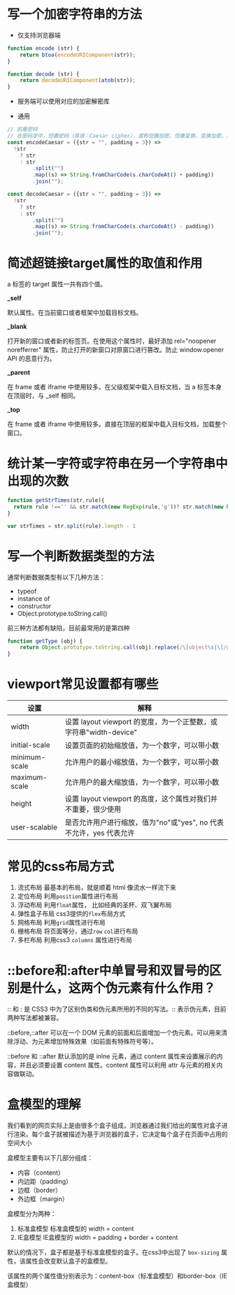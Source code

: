 # 写一个加密字符串的方法

* 仅支持浏览器端

```js
function encode (str) {
	return btoa(encodeURIComponent(str));
}

function decode (str) {
	return decodeURIComponent(atob(str));
}
```

* 服务端可以使用对应的加密解密库

* 通用

```js
// 凯撒密码
// 在密码学中，恺撒密码（英语：Caesar cipher），或称恺撒加密、恺撒变换、变换加密，是一种最简单且最广为人知的加密技术。它是一种替换加密的技术，明文中的所有字母都在字母表上向后（或向前）按照一个固定数目进行偏移后被替换成密文
const encodeCaesar = ({str = "", padding = 3}) =>
  !str
    ? str
    : str
        .split("")
        .map((s) => String.fromCharCode(s.charCodeAt() + padding))
        .join("");

const decodeCaesar = ({str = "", padding = 3}) =>
  !str
    ? str
    : str
        .split("")
        .map((s) => String.fromCharCode(s.charCodeAt() - padding))
        .join("");

```

# 简述超链接target属性的取值和作用 

a 标签的 target 属性一共有四个值。

**_self**

默认属性。在当前窗口或者框架中加载目标文档。

**_blank**

打开新的窗口或者新的标签页。在使用这个属性时，最好添加 rel="noopener norefferrer" 属性，防止打开的新窗口对原窗口进行篡改。防止 window.opener API 的恶意行为。

**_parent**

在 frame 或者 iframe 中使用较多。在父级框架中载入目标文档，当 a 标签本身在顶层时，与 _self 相同。

**_top**

在 frame 或者 iframe 中使用较多。直接在顶层的框架中载入目标文档，加载整个窗口。

# 统计某一字符或字符串在另一个字符串中出现的次数

```js
function getStrTimes(str,rule){
  return rule !=='' && str.match(new RegExp(rule,'g'))? str.match(new RegExp(rule,'g')).length : 0;
}

var strTimes = str.split(rule).length - 1
```

# 写一个判断数据类型的方法

通常判断数据类型有以下几种方法：

* typeof
* instance of
* constructor
* Object.prototype.toString.call()

前三种方法都有缺陷，目前最常用的是第四种

```js
function getType (obj) {
	return Object.prototype.toString.call(obj).replace(/\[object\s|\]/g,'');
}
```

# viewport常见设置都有哪些

| 设置 | 解释 |
| --- | --- |
| width |	设置 layout viewport 的宽度，为一个正整数，或字符串"width-device"
| initial-scale |	设置页面的初始缩放值，为一个数字，可以带小数
| minimum-scale |	允许用户的最小缩放值，为一个数字，可以带小数
| maximum-scale |	允许用户的最大缩放值，为一个数字，可以带小数
| height |	设置 layout viewport 的高度，这个属性对我们并不重要，很少使用
| user-scalable |	是否允许用户进行缩放，值为"no"或"yes", no 代表不允许，yes 代表允许

# 常见的css布局方式

1. 流式布局 最基本的布局，就是顺着 html 像流水一样流下来
2. 定位布局 利用`position`属性进行布局
3. 浮动布局 利用`float`属性， 比如经典的圣杯、双飞翼布局
4. 弹性盒子布局 css3提供的`flex`布局方式
5. 网格布局 利用`grid`属性进行布局
6. 栅格布局 将页面等分，通过`row` `col`进行布局
7. 多栏布局 利用css3 `columns` 属性进行布局

# ::before和:after中单冒号和双冒号的区别是什么，这两个伪元素有什么作用？

:: 和 : 是 CSS3 中为了区别伪类和伪元素所用的不同的写法。:: 表示伪元素，目前两种写法都被兼容。

::before,::after 可以在一个 DOM 元素的前面和后面增加一个伪元素。可以用来清除浮动、为元素增加特殊效果（如前面有特殊符号等）。

::before 和 ::after 默认添加的是 inlne 元素，通过 content 属性来设置展示的内容，并且必须要设置 content 属性。content 属性可以利用 attr 与元素的相关内容做联动。

# 盒模型的理解

我们看到的网页实际上是由很多个盒子组成，浏览器通过我们给出的属性对盒子进行渲染。每个盒子就被描述为基于浏览器的盒子，它决定每个盒子在页面中占用的空间大小

盒模型主要有以下几部分组成：

* 内容（content）
* 内边距（padding）
* 边框（border）
* 外边框（margin）

盒模型分为两种：

1. 标准盒模型 标准盒模型的 width = content
2. IE盒模型 IE盒模型的 width = padding + border + content

默认的情况下，盒子都是基于标准盒模型的盒子。在css3中出现了 `box-sizing` 属性，该属性会改变默认盒子的盒模型。

该属性的两个属性值分别表示为：content-box（标准盒模型）和border-box（IE盒模型）